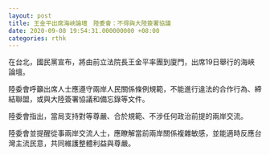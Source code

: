 ```yaml
---
layout: post
title: 王金平出席海峽論壇　陸委會：不得與大陸簽署協議
date: 2020-09-08 19:54:31.000000000 +08:00
categories: rthk
---
```


在台北，國民黨宣布，將由前立法院長王金平率團到廈門，出席19日舉行的海峽論壇。

陸委會呼籲出席人士應遵守兩岸人民關係條例規範，不能進行違法的合作行為、締結聯盟，或與大陸簽署協議和備忘錄等文件。

陸委會指出，當局支持對等尊嚴、合於規範、不涉任何政治前提的兩岸交流。

陸委會並提醒從事兩岸交流人士，應瞭解當前兩岸關係複雜敏感，並能適時反應台灣主流民意，共同維護整體利益與尊嚴。
